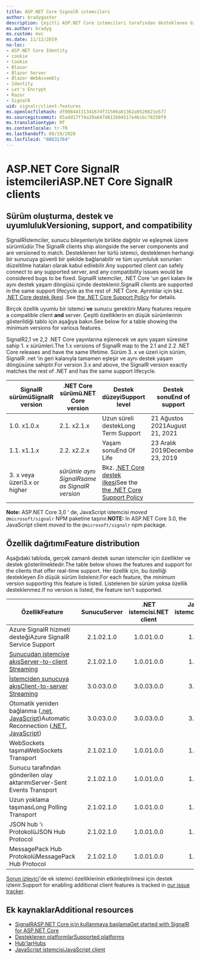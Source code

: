 ```yaml
---
title: ASP.NET Core SignalR istemcileri
author: bradygaster
description: Çeşitli ASP.NET Core istemcileri tarafından desteklenen özellikleri öğrenin SignalR .
ms.author: bradyg
ms.custom: mvc
ms.date: 11/12/2019
no-loc:
- ASP.NET Core Identity
- cookie
- Cookie
- Blazor
- Blazor Server
- Blazor WebAssembly
- Identity
- Let's Encrypt
- Razor
- SignalR
uid: signalr/client-features
ms.openlocfilehash: df0084411134167df31506a01362a0520821e577
ms.sourcegitcommit: 65add17f74a29a647d812b04517e46cbc78258f9
ms.translationtype: MT
ms.contentlocale: tr-TR
ms.lasthandoff: 08/19/2020
ms.locfileid: "88631764"
---
```

# <a name="aspnet-core-no-locsignalr-clients"></a><span data-ttu-id="bf0f7-103">ASP.NET Core SignalR istemcileri</span><span class="sxs-lookup"><span data-stu-id="bf0f7-103">ASP.NET Core SignalR clients</span></span>

## <a name="versioning-support-and-compatibility"></a><span data-ttu-id="bf0f7-104">Sürüm oluşturma, destek ve uyumluluk</span><span class="sxs-lookup"><span data-stu-id="bf0f7-104">Versioning, support, and compatibility</span></span>

<span data-ttu-id="bf0f7-105">SignalRİstemciler, sunucu bileşenleriyle birlikte dağıtılır ve eşleşmek üzere sürümlüdür.</span><span class="sxs-lookup"><span data-stu-id="bf0f7-105">The SignalR clients ship alongside the server components and are versioned to match.</span></span> <span data-ttu-id="bf0f7-106">Desteklenen her türlü istemci, desteklenen herhangi bir sunucuya güvenli bir şekilde bağlanabilir ve tüm uyumluluk sorunları düzeltilme hataları olarak kabul edilebilir.</span><span class="sxs-lookup"><span data-stu-id="bf0f7-106">Any supported client can safely connect to any supported server, and any compatibility issues would be considered bugs to be fixed.</span></span> <span data-ttu-id="bf0f7-107">SignalR istemciler, .NET Core 'un geri kalanı ile aynı destek yaşam döngüsü içinde desteklenir.</span><span class="sxs-lookup"><span data-stu-id="bf0f7-107">SignalR clients are supported in the same support lifecycle as the rest of .NET Core.</span></span> <span data-ttu-id="bf0f7-108">Ayrıntılar için bkz. [.NET Core destek ilkesi](https://dotnet.microsoft.com/platform/support/policy/dotnet-core) .</span><span class="sxs-lookup"><span data-stu-id="bf0f7-108">See [the .NET Core Support Policy](https://dotnet.microsoft.com/platform/support/policy/dotnet-core) for details.</span></span>

<span data-ttu-id="bf0f7-109">Birçok özellik uyumlu bir istemci **ve** sunucu gerektirir.</span><span class="sxs-lookup"><span data-stu-id="bf0f7-109">Many features require a compatible client **and** server.</span></span> <span data-ttu-id="bf0f7-110">Çeşitli özelliklerin en düşük sürümlerinin gösterildiği tablo için aşağıya bakın.</span><span class="sxs-lookup"><span data-stu-id="bf0f7-110">See below for a table showing the minimum versions for various features.</span></span>

<span data-ttu-id="bf0f7-111">SignalR2,1 ve 2,2 .NET Core yayınlarına eşlenecek ve aynı yaşam süresine sahip 1. x sürümleri.</span><span class="sxs-lookup"><span data-stu-id="bf0f7-111">The 1.x versions of SignalR map to the 2.1 and 2.2 .NET Core releases and have the same lifetime.</span></span> <span data-ttu-id="bf0f7-112">Sürüm 3. x ve üzeri için sürüm, SignalR .net 'in geri kalanıyla tamamen eşleşir ve aynı destek yaşam döngüsüne sahiptir.</span><span class="sxs-lookup"><span data-stu-id="bf0f7-112">For version 3.x and above, the SignalR version exactly matches the rest of .NET and has the same support lifecycle.</span></span>

| <span data-ttu-id="bf0f7-113">SignalR sürümü</span><span class="sxs-lookup"><span data-stu-id="bf0f7-113">SignalR version</span></span> | <span data-ttu-id="bf0f7-114">.NET Core sürümü</span><span class="sxs-lookup"><span data-stu-id="bf0f7-114">.NET Core version</span></span> | <span data-ttu-id="bf0f7-115">Destek düzeyi</span><span class="sxs-lookup"><span data-stu-id="bf0f7-115">Support level</span></span> | <span data-ttu-id="bf0f7-116">Destek sonu</span><span class="sxs-lookup"><span data-stu-id="bf0f7-116">End of support</span></span> |
| - | - | - | - |
| <span data-ttu-id="bf0f7-117">1.0. x</span><span class="sxs-lookup"><span data-stu-id="bf0f7-117">1.0.x</span></span> | <span data-ttu-id="bf0f7-118">2.1. x</span><span class="sxs-lookup"><span data-stu-id="bf0f7-118">2.1.x</span></span> | <span data-ttu-id="bf0f7-119">Uzun süreli destek</span><span class="sxs-lookup"><span data-stu-id="bf0f7-119">Long Term Support</span></span> | <span data-ttu-id="bf0f7-120">21 Ağustos 2021</span><span class="sxs-lookup"><span data-stu-id="bf0f7-120">August 21, 2021</span></span> |
| <span data-ttu-id="bf0f7-121">1.1. x</span><span class="sxs-lookup"><span data-stu-id="bf0f7-121">1.1.x</span></span> | <span data-ttu-id="bf0f7-122">2.2. x</span><span class="sxs-lookup"><span data-stu-id="bf0f7-122">2.2.x</span></span> | <span data-ttu-id="bf0f7-123">Yaşam sonu</span><span class="sxs-lookup"><span data-stu-id="bf0f7-123">End Of Life</span></span> | <span data-ttu-id="bf0f7-124">23 Aralık 2019</span><span class="sxs-lookup"><span data-stu-id="bf0f7-124">December 23, 2019</span></span> |
| <span data-ttu-id="bf0f7-125">3. x veya üzeri</span><span class="sxs-lookup"><span data-stu-id="bf0f7-125">3.x or higher</span></span> | <span data-ttu-id="bf0f7-126">*sürümle aynı SignalR*</span><span class="sxs-lookup"><span data-stu-id="bf0f7-126">*same as SignalR version*</span></span> | <span data-ttu-id="bf0f7-127">Bkz. [.NET Core destek ilkesi](https://dotnet.microsoft.com/platform/support/policy/dotnet-core)</span><span class="sxs-lookup"><span data-stu-id="bf0f7-127">See the [the .NET Core Support Policy](https://dotnet.microsoft.com/platform/support/policy/dotnet-core)</span></span> |

<span data-ttu-id="bf0f7-128">**Note:** ASP.NET Core 3,0 ' de, JavaScript istemcisi *moved* `@microsoft/signalr` NPM paketine taşınır.</span><span class="sxs-lookup"><span data-stu-id="bf0f7-128">**NOTE:** In ASP.NET Core 3.0, the JavaScript client *moved* to the `@microsoft/signalr` npm package.</span></span>

## <a name="feature-distribution"></a><span data-ttu-id="bf0f7-129">Özellik dağıtımı</span><span class="sxs-lookup"><span data-stu-id="bf0f7-129">Feature distribution</span></span>

<span data-ttu-id="bf0f7-130">Aşağıdaki tabloda, gerçek zamanlı destek sunan istemciler için özellikler ve destek gösterilmektedir.</span><span class="sxs-lookup"><span data-stu-id="bf0f7-130">The table below shows the features and support for the clients that offer real-time support.</span></span> <span data-ttu-id="bf0f7-131">Her özellik için, bu özelliği destekleyen *En düşük* sürüm listelenir.</span><span class="sxs-lookup"><span data-stu-id="bf0f7-131">For each feature, the *minimum* version supporting this feature is listed.</span></span> <span data-ttu-id="bf0f7-132">Listelenen bir sürüm yoksa özellik desteklenmez.</span><span class="sxs-lookup"><span data-stu-id="bf0f7-132">If no version is listed, the feature isn't supported.</span></span>

| <span data-ttu-id="bf0f7-133">Özellik</span><span class="sxs-lookup"><span data-stu-id="bf0f7-133">Feature</span></span> | <span data-ttu-id="bf0f7-134">Sunucu</span><span class="sxs-lookup"><span data-stu-id="bf0f7-134">Server</span></span> | <span data-ttu-id="bf0f7-135">.NET istemcisi</span><span class="sxs-lookup"><span data-stu-id="bf0f7-135">.NET client</span></span> | <span data-ttu-id="bf0f7-136">JavaScript istemcisi</span><span class="sxs-lookup"><span data-stu-id="bf0f7-136">JavaScript client</span></span> | <span data-ttu-id="bf0f7-137">Java istemcisi</span><span class="sxs-lookup"><span data-stu-id="bf0f7-137">Java client</span></span> |
| ---- | :-: | :-: | :-: | :-: |
| <span data-ttu-id="bf0f7-138">Azure SignalR hizmeti desteği</span><span class="sxs-lookup"><span data-stu-id="bf0f7-138">Azure SignalR Service Support</span></span> |<span data-ttu-id="bf0f7-139">2.1.0</span><span class="sxs-lookup"><span data-stu-id="bf0f7-139">2.1.0</span></span>|<span data-ttu-id="bf0f7-140">1.0.0</span><span class="sxs-lookup"><span data-stu-id="bf0f7-140">1.0.0</span></span>|<span data-ttu-id="bf0f7-141">1.0.0</span><span class="sxs-lookup"><span data-stu-id="bf0f7-141">1.0.0</span></span>|<span data-ttu-id="bf0f7-142">1.0.0</span><span class="sxs-lookup"><span data-stu-id="bf0f7-142">1.0.0</span></span>|
| [<span data-ttu-id="bf0f7-143">Sunucudan istemciye akış</span><span class="sxs-lookup"><span data-stu-id="bf0f7-143">Server-to-client Streaming</span></span>](xref:signalr/streaming)          |<span data-ttu-id="bf0f7-144">2.1.0</span><span class="sxs-lookup"><span data-stu-id="bf0f7-144">2.1.0</span></span>|<span data-ttu-id="bf0f7-145">1.0.0</span><span class="sxs-lookup"><span data-stu-id="bf0f7-145">1.0.0</span></span>|<span data-ttu-id="bf0f7-146">1.0.0</span><span class="sxs-lookup"><span data-stu-id="bf0f7-146">1.0.0</span></span>|<span data-ttu-id="bf0f7-147">1.0.0</span><span class="sxs-lookup"><span data-stu-id="bf0f7-147">1.0.0</span></span>|
| [<span data-ttu-id="bf0f7-148">İstemciden sunucuya akış</span><span class="sxs-lookup"><span data-stu-id="bf0f7-148">Client-to-server Streaming</span></span>](xref:signalr/streaming)          |<span data-ttu-id="bf0f7-149">3.0.0</span><span class="sxs-lookup"><span data-stu-id="bf0f7-149">3.0.0</span></span>|<span data-ttu-id="bf0f7-150">3.0.0</span><span class="sxs-lookup"><span data-stu-id="bf0f7-150">3.0.0</span></span>|<span data-ttu-id="bf0f7-151">3.0.0</span><span class="sxs-lookup"><span data-stu-id="bf0f7-151">3.0.0</span></span>|<span data-ttu-id="bf0f7-152">3.0.0</span><span class="sxs-lookup"><span data-stu-id="bf0f7-152">3.0.0</span></span>|
| <span data-ttu-id="bf0f7-153">Otomatik yeniden bağlanma ([.net](/aspnet/core/signalr/dotnet-client?view=aspnetcore-3.0&tabs=visual-studio#handle-lost-connection), [JavaScript](/aspnet/core/signalr/javascript-client?view=aspnetcore-3.0#reconnect-clients))</span><span class="sxs-lookup"><span data-stu-id="bf0f7-153">Automatic Reconnection ([.NET](/aspnet/core/signalr/dotnet-client?view=aspnetcore-3.0&tabs=visual-studio#handle-lost-connection), [JavaScript](/aspnet/core/signalr/javascript-client?view=aspnetcore-3.0#reconnect-clients))</span></span>          |<span data-ttu-id="bf0f7-154">3.0.0</span><span class="sxs-lookup"><span data-stu-id="bf0f7-154">3.0.0</span></span>|<span data-ttu-id="bf0f7-155">3.0.0</span><span class="sxs-lookup"><span data-stu-id="bf0f7-155">3.0.0</span></span>|<span data-ttu-id="bf0f7-156">3.0.0</span><span class="sxs-lookup"><span data-stu-id="bf0f7-156">3.0.0</span></span>|❌|
| <span data-ttu-id="bf0f7-157">WebSockets taşıma</span><span class="sxs-lookup"><span data-stu-id="bf0f7-157">WebSockets Transport</span></span> |<span data-ttu-id="bf0f7-158">2.1.0</span><span class="sxs-lookup"><span data-stu-id="bf0f7-158">2.1.0</span></span>|<span data-ttu-id="bf0f7-159">1.0.0</span><span class="sxs-lookup"><span data-stu-id="bf0f7-159">1.0.0</span></span>|<span data-ttu-id="bf0f7-160">1.0.0</span><span class="sxs-lookup"><span data-stu-id="bf0f7-160">1.0.0</span></span>|<span data-ttu-id="bf0f7-161">1.0.0</span><span class="sxs-lookup"><span data-stu-id="bf0f7-161">1.0.0</span></span>|
| <span data-ttu-id="bf0f7-162">Sunucu tarafından gönderilen olay aktarımı</span><span class="sxs-lookup"><span data-stu-id="bf0f7-162">Server-Sent Events Transport</span></span> |<span data-ttu-id="bf0f7-163">2.1.0</span><span class="sxs-lookup"><span data-stu-id="bf0f7-163">2.1.0</span></span>|<span data-ttu-id="bf0f7-164">1.0.0</span><span class="sxs-lookup"><span data-stu-id="bf0f7-164">1.0.0</span></span>|<span data-ttu-id="bf0f7-165">1.0.0</span><span class="sxs-lookup"><span data-stu-id="bf0f7-165">1.0.0</span></span>|❌|
| <span data-ttu-id="bf0f7-166">Uzun yoklama taşıması</span><span class="sxs-lookup"><span data-stu-id="bf0f7-166">Long Polling Transport</span></span> |<span data-ttu-id="bf0f7-167">2.1.0</span><span class="sxs-lookup"><span data-stu-id="bf0f7-167">2.1.0</span></span>|<span data-ttu-id="bf0f7-168">1.0.0</span><span class="sxs-lookup"><span data-stu-id="bf0f7-168">1.0.0</span></span>|<span data-ttu-id="bf0f7-169">1.0.0</span><span class="sxs-lookup"><span data-stu-id="bf0f7-169">1.0.0</span></span>|<span data-ttu-id="bf0f7-170">3.0.0</span><span class="sxs-lookup"><span data-stu-id="bf0f7-170">3.0.0</span></span>|
| <span data-ttu-id="bf0f7-171">JSON hub 'ı Protokolü</span><span class="sxs-lookup"><span data-stu-id="bf0f7-171">JSON Hub Protocol</span></span> |<span data-ttu-id="bf0f7-172">2.1.0</span><span class="sxs-lookup"><span data-stu-id="bf0f7-172">2.1.0</span></span>|<span data-ttu-id="bf0f7-173">1.0.0</span><span class="sxs-lookup"><span data-stu-id="bf0f7-173">1.0.0</span></span>|<span data-ttu-id="bf0f7-174">1.0.0</span><span class="sxs-lookup"><span data-stu-id="bf0f7-174">1.0.0</span></span>|<span data-ttu-id="bf0f7-175">1.0.0</span><span class="sxs-lookup"><span data-stu-id="bf0f7-175">1.0.0</span></span>|
| <span data-ttu-id="bf0f7-176">MessagePack Hub Protokolü</span><span class="sxs-lookup"><span data-stu-id="bf0f7-176">MessagePack Hub Protocol</span></span> |<span data-ttu-id="bf0f7-177">2.1.0</span><span class="sxs-lookup"><span data-stu-id="bf0f7-177">2.1.0</span></span>|<span data-ttu-id="bf0f7-178">1.0.0</span><span class="sxs-lookup"><span data-stu-id="bf0f7-178">1.0.0</span></span>|<span data-ttu-id="bf0f7-179">1.0.0</span><span class="sxs-lookup"><span data-stu-id="bf0f7-179">1.0.0</span></span>|❌|

<span data-ttu-id="bf0f7-180">[Sorun izleyici](https://github.com/dotnet/AspNetCore/issues)'de ek istemci özelliklerinin etkinleştirilmesi için destek izlenir.</span><span class="sxs-lookup"><span data-stu-id="bf0f7-180">Support for enabling additional client features is tracked in [our issue tracker](https://github.com/dotnet/AspNetCore/issues).</span></span>

## <a name="additional-resources"></a><span data-ttu-id="bf0f7-181">Ek kaynaklar</span><span class="sxs-lookup"><span data-stu-id="bf0f7-181">Additional resources</span></span>

* [<span data-ttu-id="bf0f7-182">SignalRASP.NET Core için kullanmaya başlama</span><span class="sxs-lookup"><span data-stu-id="bf0f7-182">Get started with SignalR for ASP.NET Core</span></span>](xref:tutorials/signalr)
* [<span data-ttu-id="bf0f7-183">Desteklenen platformlar</span><span class="sxs-lookup"><span data-stu-id="bf0f7-183">Supported platforms</span></span>](xref:signalr/supported-platforms)
* [<span data-ttu-id="bf0f7-184">Hub'lar</span><span class="sxs-lookup"><span data-stu-id="bf0f7-184">Hubs</span></span>](xref:signalr/hubs)
* [<span data-ttu-id="bf0f7-185">JavaScript istemcisi</span><span class="sxs-lookup"><span data-stu-id="bf0f7-185">JavaScript client</span></span>](xref:signalr/javascript-client)
